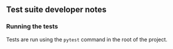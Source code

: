 ## Test suite developer notes

### Running the tests
Tests are run using the `pytest` command in the root of the project.
